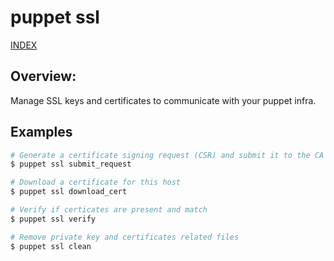 # puppet ssl

[INDEX](../../README.md)

## Overview:
Manage SSL keys and certificates to communicate with your puppet infra.

## Examples

```bash
# Generate a certificate signing request (CSR) and submit it to the CA
$ puppet ssl submit_request

# Download a certificate for this host
$ puppet ssl download_cert

# Verify if certicates are present and match
$ puppet ssl verify

# Remove private key and certificates related files
$ puppet ssl clean
```